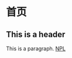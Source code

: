 # 首页

## This is a header

This is a paragraph.
[NPL](https://github.com/freshghost/sunxiebin.github.io/blob/master/WIKI/AI/NLP/NPL.pdf)
